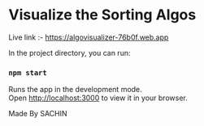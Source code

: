 # Visualize the Sorting Algos

Live link :- https://algovisualizer-76b0f.web.app

In the project directory, you can run:

### `npm start`

Runs the app in the development mode.\
Open [http://localhost:3000](http://localhost:3000) to view it in your browser.

Made By SACHIN

